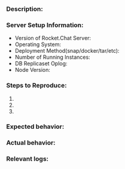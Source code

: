 <!-- 

Please see our guide for opening issues: https://rocket.chat/docs/contributing/reporting-issues

If you have questions or are looking for help/support please see: https://rocket.chat/docs/getting-support

If you are experiencing a bug please search our issues to be sure it is not already present: https://github.com/RocketChat/Rocket.Chat/issues

-->

### Description:

<!-- Description of the issue -->

### Server Setup Information:

* Version of Rocket.Chat Server:
* Operating System:
* Deployment Method(snap/docker/tar/etc):
* Number of Running Instances: 
* DB Replicaset Oplog:
* Node Version:

### Steps to Reproduce:

1. <!-- First Step -->
2. <!-- Second Step -->
3. <!-- and so on... -->

### Expected behavior:

<!-- What you expect to happen -->

### Actual behavior:

<!-- What actually happens -->

### Relevant logs:
<!-- Logs from both server and browser -->
<!-- For more information about collecting logs please see: https://rocket.chat/docs/contributing/reporting-issues#gathering-logs -->
